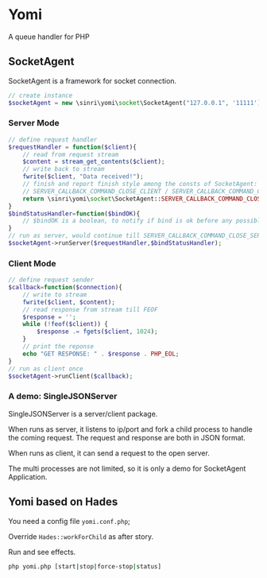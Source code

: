 # Yomi
A queue handler for PHP

## SocketAgent

SocketAgent is a framework for socket connection.

```php
// create instance
$socketAgent = new \sinri\yomi\socket\SocketAgent("127.0.0.1", '11111');
```

### Server Mode

```php
// define request handler
$requestHandler = function($client){
    // read from request stream
    $content = stream_get_contents($client);
    // write back to stream
    fwrite($client, "Data received!");
    // finish and report finish style among the consts of SocketAgent:
    // SERVER_CALLBACK_COMMAND_CLOSE_CLIENT / SERVER_CALLBACK_COMMAND_CLOSE_SERVER / SERVER_CALLBACK_COMMAND_NONE
    return \sinri\yomi\socket\SocketAgent::SERVER_CALLBACK_COMMAND_CLOSE_CLIENT;
}
$bindStatusHandler=function($bindOK){
    // $bindOK is a boolean, to notify if bind is ok before any possible exception thrown.
}
// run as server, would continue till SERVER_CALLBACK_COMMAND_CLOSE_SERVER returned by $requestHandler.
$socketAgent->runServer($requestHandler,$bindStatusHandler);
```

### Client Mode

```php
// define request sender
$callback=function($connection){
    // write to stream
    fwrite($client, $content);
    // read response from stream till FEOF
    $response = '';
    while (!feof($client)) {
        $response .= fgets($client, 1024);
    }
    // print the reponse
    echo "GET RESPONSE: " . $response . PHP_EOL;
}
// run as client once
$socketAgent->runClient($callback);
```

### A demo: SingleJSONServer

SingleJSONServer is a server/client package. 

When runs as server, it listens to ip/port and fork a child process to handle the coming request. 
The request and response are both in JSON format. 

When runs as client, it can send a request to the open server.

The multi processes are not limited, so it is only a demo for SocketAgent Application.

## Yomi based on Hades

You need a config file `yomi.conf.php`;

Override `Hades::workForChild` as after story.

Run and see effects. 

```bash
php yomi.php [start|stop|force-stop|status]
```